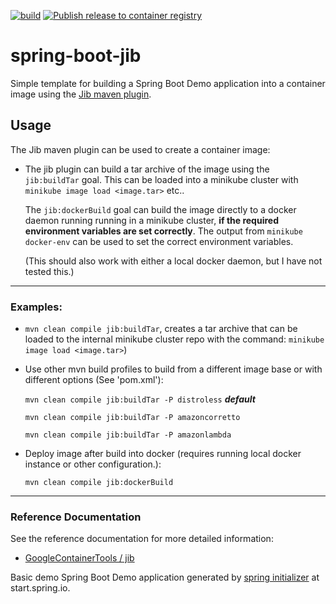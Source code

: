 [![build](https://github.com/ptorre/spring-boot-jib/actions/workflows/build.yml/badge.svg?branch=main)](https://github.com/ptorre/spring-boot-jib/actions/workflows/build.yml)
[![Publish release to container registry](https://github.com/ptorre/spring-boot-jib/actions/workflows/release.yml/badge.svg)](https://github.com/ptorre/spring-boot-jib/actions/workflows/release.yml)

# spring-boot-jib

Simple template for building a Spring Boot Demo application into a container
image using the
[Jib maven plugin](https://github.com/GoogleContainerTools/jib/tree/master/jib-maven-plugin).


## Usage
The Jib maven plugin can be used to create a container image:
- The jib plugin can build a tar archive of the image using the `jib:buildTar` goal.
  This can be loaded into a minikube cluster with `minikube image load <image.tar>`
  etc..

  The `jib:dockerBuild` goal can build the image directly to a docker daemon running
  running in a minikube cluster, **if the required environment variables are set correctly**.
  The output from `minikube docker-env` can be used to set the correct environment
  variables.

  (This should also work with either a local docker daemon, but I have not tested this.)

---

### Examples: 

- `mvn clean compile jib:buildTar`, creates a tar archive that can be loaded to
  the internal minikube cluster repo with the command: `minikube image load <image.tar>`)

- Use other mvn build profiles to build from a different image base or with different options
 (See 'pom.xml'):

  `mvn clean compile jib:buildTar -P distroless`  **_default_**

  `mvn clean compile jib:buildTar -P amazoncorretto`

  `mvn clean compile jib:buildTar -P amazonlambda`

- Deploy image after build into docker (requires running local docker instance or other configuration.):

  `mvn clean compile jib:dockerBuild`


---


### Reference Documentation
See the reference documentation for more detailed information:
- [GoogleContainerTools / jib](https://github.com/GoogleContainerTools/jib)

Basic demo Spring Boot Demo application generated by [spring initializer](https://start.spring.io/)
at start.spring.io.
